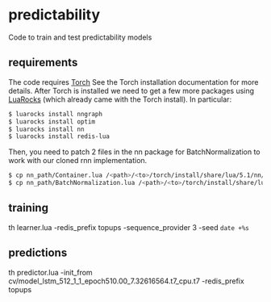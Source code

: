 # predictability
Code to train and test predictability models

## requirements
The code requires [Torch](http://torch.ch/)
See the Torch installation documentation for more details. After Torch is installed we need to get a few more packages using [LuaRocks](https://luarocks.org/) (which already came with the Torch install). In particular:

```bash
$ luarocks install nngraph
$ luarocks install optim
$ luarocks install nn
$ luarocks install redis-lua
```

Then, you need to patch 2 files in the nn package for BatchNormalization to work with our cloned rnn implementation.

```bash
$ cp nn_path/Container.lua /<path>/<to>/torch/install/share/lua/5.1/nn/Container.lua
$ cp nn_path/BatchNormalization.lua /<path>/<to>/torch/install/share/lua/5.1/nn/BatchNormalization.lua
```

## training

th learner.lua -redis_prefix topups -sequence_provider 3 -seed `date +%s`

## predictions

th predictor.lua -init_from cv/model_lstm_512_1_1_epoch510.00_7.32616564.t7_cpu.t7 -redis_prefix topups
